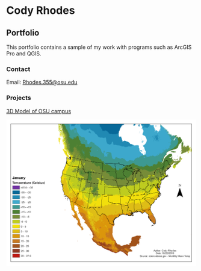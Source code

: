 # Cody Rhodes

## Portfolio

This portfolio contains a sample of my work with programs such as ArcGIS Pro and QGIS.

### Contact

Email: Rhodes.355@osu.edu

### Projects

[3D Model of OSU campus](https://youtube.com/embed/7xX9uoTjA-E)

![](lab5.gif)
